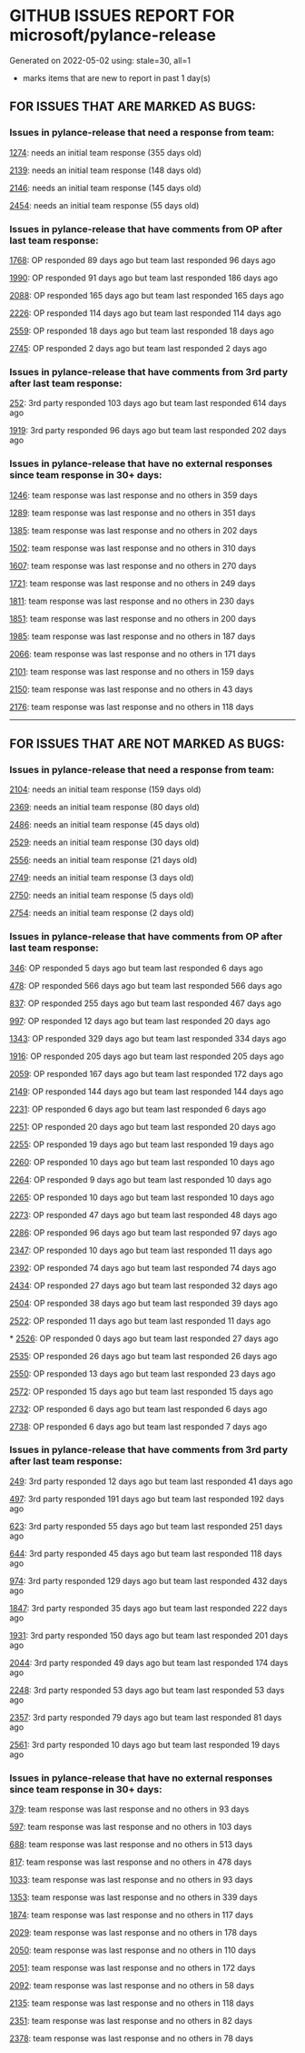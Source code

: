 
# GITHUB ISSUES REPORT FOR microsoft/pylance-release


Generated on 2022-05-02 using: stale=30, all=1


* marks items that are new to report in past 1 day(s)


## FOR ISSUES THAT ARE MARKED AS BUGS:


### Issues in pylance-release that need a response from team:


  [1274](https://github.com/microsoft/pylance-release/issues/1274 "Pylance intellisense error when DataFrame.rename columns paramater is a dict variable"): needs an initial team response (355 days old)

  [2139](https://github.com/microsoft/pylance-release/issues/2139 "Operator &quot;-&quot; not supported for types &quot;DataFrame&quot; and &quot;Series[Dtype@mean]"): needs an initial team response (148 days old)

  [2146](https://github.com/microsoft/pylance-release/issues/2146 "&quot;Extract method&quot; produces syntax error with multiline except clause"): needs an initial team response (145 days old)

  [2454](https://github.com/microsoft/pylance-release/issues/2454 "Pylance isn't showing errors"): needs an initial team response (55 days old)

### Issues in pylance-release that have comments from OP after last team response:


  [1768](https://github.com/microsoft/pylance-release/issues/1768 "When a selected expression begins/ends with a bracket, the &quot;Extract method/variable&quot; command misbehaves"): OP responded 89 days ago but team last responded 96 days ago

  [1990](https://github.com/microsoft/pylance-release/issues/1990 "No docstring popup in codecompletion is provided when immediatly calling a returned nested fuction"): OP responded 91 days ago but team last responded 186 days ago

  [2088](https://github.com/microsoft/pylance-release/issues/2088 "SQLAlchemy Session __enter__ and __exit__ methods not being noticed."): OP responded 165 days ago but team last responded 165 days ago

  [2226](https://github.com/microsoft/pylance-release/issues/2226 "vscode resolves paths with `..` in them even if the directory doesn't exist / has invalid name"): OP responded 114 days ago but team last responded 114 days ago

  [2559](https://github.com/microsoft/pylance-release/issues/2559 "Django stubs completely broken after upgrade to 2022.4.0"): OP responded 18 days ago but team last responded 18 days ago

  [2745](https://github.com/microsoft/pylance-release/issues/2745 "Functions in class cannot be analyzed under some circumstances"): OP responded 2 days ago but team last responded 2 days ago

### Issues in pylance-release that have comments from 3rd party after last team response:


  [252](https://github.com/microsoft/pylance-release/issues/252 "Pandas filter inferred as Series instead of DataFrame"): 3rd party responded 103 days ago but team last responded 614 days ago

  [1919](https://github.com/microsoft/pylance-release/issues/1919 "`TypedDict` attribute suggestions don't recognise f-string quote type"): 3rd party responded 96 days ago but team last responded 202 days ago

### Issues in pylance-release that have no external responses since team response in 30+ days:


  [1246](https://github.com/microsoft/pylance-release/issues/1246 "Why does a Pandas DataFrame become an NDFrame?"): team response was last response and no others in 359 days

  [1289](https://github.com/microsoft/pylance-release/issues/1289 "matplotlib: Expected no arguments to &quot;Figure&quot; constructor"): team response was last response and no others in 351 days

  [1385](https://github.com/microsoft/pylance-release/issues/1385 "Some completions do not work well on VS 2022."): team response was last response and no others in 202 days

  [1502](https://github.com/microsoft/pylance-release/issues/1502 "__iter__ method not defined error"): team response was last response and no others in 310 days

  [1607](https://github.com/microsoft/pylance-release/issues/1607 "pandas read_excel(), DataFrame.iloc[] stubs issues"): team response was last response and no others in 270 days

  [1721](https://github.com/microsoft/pylance-release/issues/1721 "Type Issue: No overloads for &quot;read_excel&quot; with BytesIO"): team response was last response and no others in 249 days

  [1811](https://github.com/microsoft/pylance-release/issues/1811 "Missing autocomplete and intellisense about matplotlib.lines.Line2D"): team response was last response and no others in 230 days

  [1851](https://github.com/microsoft/pylance-release/issues/1851 "No overloads for &quot;__getitem__&quot; match the provided arguments"): team response was last response and no others in 200 days

  [1985](https://github.com/microsoft/pylance-release/issues/1985 "Popup from documentation does not respect indentation in code blocks"): team response was last response and no others in 187 days

  [2066](https://github.com/microsoft/pylance-release/issues/2066 "The IntelliSense of Pylance works not well"): team response was last response and no others in 171 days

  [2101](https://github.com/microsoft/pylance-release/issues/2101 "&quot;Extract Variable&quot; do not replace all similar occurrences."): team response was last response and no others in 159 days

  [2150](https://github.com/microsoft/pylance-release/issues/2150 "exported name not exposed from workspace package even though listed in __all__"): team response was last response and no others in 43 days

  [2176](https://github.com/microsoft/pylance-release/issues/2176 "code after in-line Jupyter magic (%time) not recognised"): team response was last response and no others in 118 days

---

## FOR ISSUES THAT ARE NOT MARKED AS BUGS:


### Issues in pylance-release that need a response from team:


  [2104](https://github.com/microsoft/pylance-release/issues/2104 "The Extract Method and Extract Variable keyboard shortcut does not work after setting."): needs an initial team response (159 days old)

  [2369](https://github.com/microsoft/pylance-release/issues/2369 "[BUG?] VSCode Intellisense Fails To Complete Python's PyQt API Properties"): needs an initial team response (80 days old)

  [2486](https://github.com/microsoft/pylance-release/issues/2486 "Functions in os module only show type stubs information (both on hover and when doing &quot;go to definition&quot;)"): needs an initial team response (45 days old)

  [2529](https://github.com/microsoft/pylance-release/issues/2529 "Prompted to reload window every time on devcontainer open"): needs an initial team response (30 days old)

  [2556](https://github.com/microsoft/pylance-release/issues/2556 "some django model fields has no color hilight"): needs an initial team response (21 days old)

  [2749](https://github.com/microsoft/pylance-release/issues/2749 "Folding functions with multiline returns leaves closing bracket"): needs an initial team response (3 days old)

  [2750](https://github.com/microsoft/pylance-release/issues/2750 "Right click functionality"): needs an initial team response (5 days old)

  [2754](https://github.com/microsoft/pylance-release/issues/2754 "goto definition actually open pyi file instead of the actual py file"): needs an initial team response (2 days old)

### Issues in pylance-release that have comments from OP after last team response:


  [346](https://github.com/microsoft/pylance-release/issues/346 "Support for doccer-style docstring expansion"): OP responded 5 days ago but team last responded 6 days ago

  [478](https://github.com/microsoft/pylance-release/issues/478 "Support Bazel sandboxs for imports"): OP responded 566 days ago but team last responded 566 days ago

  [837](https://github.com/microsoft/pylance-release/issues/837 "How can I disable the bundled SQLAlchemy stubs?"): OP responded 255 days ago but team last responded 467 days ago

  [997](https://github.com/microsoft/pylance-release/issues/997 "&quot;Go to Symbol in Workspace&quot; (⌘T) becomes very slow in seemingly inconsistent ways due to indexing"): OP responded 12 days ago but team last responded 20 days ago

  [1343](https://github.com/microsoft/pylance-release/issues/1343 "six.moves marked as missing module source"): OP responded 329 days ago but team last responded 334 days ago

  [1916](https://github.com/microsoft/pylance-release/issues/1916 "pyright docs: Explicitly document &quot;reveal_type&quot;, &quot;reveal_locals&quot;"): OP responded 205 days ago but team last responded 205 days ago

  [2059](https://github.com/microsoft/pylance-release/issues/2059 "Auto complete for attributes form CBV in Django not working"): OP responded 167 days ago but team last responded 172 days ago

  [2149](https://github.com/microsoft/pylance-release/issues/2149 "Syntax highlighting issue when @ appears as first character after line continuation when indexing is present"): OP responded 144 days ago but team last responded 144 days ago

  [2231](https://github.com/microsoft/pylance-release/issues/2231 "markdown rendering issues"): OP responded 6 days ago but team last responded 6 days ago

  [2251](https://github.com/microsoft/pylance-release/issues/2251 "Docstrings are not shown correctly"): OP responded 20 days ago but team last responded 20 days ago

  [2255](https://github.com/microsoft/pylance-release/issues/2255 "Pyright CLI and problem tab gives different results. "): OP responded 19 days ago but team last responded 19 days ago

  [2260](https://github.com/microsoft/pylance-release/issues/2260 "Pylance doesn't trigger if file created by command code"): OP responded 10 days ago but team last responded 10 days ago

  [2264](https://github.com/microsoft/pylance-release/issues/2264 "Help window tooltip **bold** rendering"): OP responded 9 days ago but team last responded 10 days ago

  [2265](https://github.com/microsoft/pylance-release/issues/2265 "trying to install pylance on vsc (osx) and it never finishes"): OP responded 10 days ago but team last responded 10 days ago

  [2273](https://github.com/microsoft/pylance-release/issues/2273 "F2 rename variable doesn't work"): OP responded 47 days ago but team last responded 48 days ago

  [2286](https://github.com/microsoft/pylance-release/issues/2286 "No suggestion/autocomplete for example for xml.dom.minidom objects"): OP responded 96 days ago but team last responded 97 days ago

  [2347](https://github.com/microsoft/pylance-release/issues/2347 "Poor performance"): OP responded 10 days ago but team last responded 11 days ago

  [2392](https://github.com/microsoft/pylance-release/issues/2392 "F12 `go to definition` but locate to a strange place "): OP responded 74 days ago but team last responded 74 days ago

  [2434](https://github.com/microsoft/pylance-release/issues/2434 "Activating IntelliCode for Python failed."): OP responded 27 days ago but team last responded 32 days ago

  [2504](https://github.com/microsoft/pylance-release/issues/2504 "Narrow completion suggestions to __all__ value"): OP responded 38 days ago but team last responded 39 days ago

  [2522](https://github.com/microsoft/pylance-release/issues/2522 "Linux - The Python Tools server crashed 5 times in the last 3 minutes. The server will not be restarted."): OP responded 11 days ago but team last responded 11 days ago

\* [2526](https://github.com/microsoft/pylance-release/issues/2526 "Can't turn off autcomplete addBrackets setting"): OP responded 0 days ago but team last responded 27 days ago

  [2535](https://github.com/microsoft/pylance-release/issues/2535 "Remove auto-import when typing the letter d to avoid being serenaded with The Zen of Python"): OP responded 26 days ago but team last responded 26 days ago

  [2550](https://github.com/microsoft/pylance-release/issues/2550 "Rename Symbol fails on some varaibles with &quot;Maximum call stack size exceeded&quot;"): OP responded 13 days ago but team last responded 23 days ago

  [2572](https://github.com/microsoft/pylance-release/issues/2572 "Intellisense not working for Panel package with Pylance Language Server"): OP responded 15 days ago but team last responded 15 days ago

  [2732](https://github.com/microsoft/pylance-release/issues/2732 "[Feature request] Faster syntax highlighting & autocompletion for larger files (10 000 lines of code +)"): OP responded 6 days ago but team last responded 6 days ago

  [2738](https://github.com/microsoft/pylance-release/issues/2738 "error when class member name is same as type"): OP responded 6 days ago but team last responded 7 days ago

### Issues in pylance-release that have comments from 3rd party after last team response:


  [249](https://github.com/microsoft/pylance-release/issues/249 "Bug in bundled django stubs"): 3rd party responded 12 days ago but team last responded 41 days ago

  [497](https://github.com/microsoft/pylance-release/issues/497 "reportGeneralTypeIssues category is too generic"): 3rd party responded 191 days ago but team last responded 192 days ago

  [623](https://github.com/microsoft/pylance-release/issues/623 "Pylance insiders"): 3rd party responded 55 days ago but team last responded 251 days ago

  [644](https://github.com/microsoft/pylance-release/issues/644 "Intellisense does work with GTK+ 3 (GObject Introspection)"): 3rd party responded 45 days ago but team last responded 118 days ago

  [974](https://github.com/microsoft/pylance-release/issues/974 "RPi.GPIO does not work"): 3rd party responded 129 days ago but team last responded 432 days ago

  [1847](https://github.com/microsoft/pylance-release/issues/1847 "Pylance incorrect unreachable result with pwntools"): 3rd party responded 35 days ago but team last responded 222 days ago

  [1931](https://github.com/microsoft/pylance-release/issues/1931 "No intellisense when from django."): 3rd party responded 150 days ago but team last responded 201 days ago

  [2044](https://github.com/microsoft/pylance-release/issues/2044 "intellisense cv2 (OpenCV-Python) does not work"): 3rd party responded 49 days ago but team last responded 174 days ago

  [2248](https://github.com/microsoft/pylance-release/issues/2248 "New folding strategy do not folds multiline dicts declarations, neither internally indented multiline strings."): 3rd party responded 53 days ago but team last responded 53 days ago

  [2357](https://github.com/microsoft/pylance-release/issues/2357 "reportMissingModuleSource Import &quot;py.xml&quot; could not be resolved from sourcePylance"): 3rd party responded 79 days ago but team last responded 81 days ago

  [2561](https://github.com/microsoft/pylance-release/issues/2561 "Cannot import django"): 3rd party responded 10 days ago but team last responded 19 days ago

### Issues in pylance-release that have no external responses since team response in 30+ days:


  [379](https://github.com/microsoft/pylance-release/issues/379 "Enhancement: Allow specification of a list of modules to not do type checking for"): team response was last response and no others in 93 days

  [597](https://github.com/microsoft/pylance-release/issues/597 "'reportMissingModuleSource' warning for requests.packages.*"): team response was last response and no others in 103 days

  [688](https://github.com/microsoft/pylance-release/issues/688 "No documents says &quot;pylance support pyrightconfig.json&quot; completely"): team response was last response and no others in 513 days

  [817](https://github.com/microsoft/pylance-release/issues/817 "Default severity levels in PyLance"): team response was last response and no others in 478 days

  [1033](https://github.com/microsoft/pylance-release/issues/1033 "Auto-import code actions do not work in notebooks"): team response was last response and no others in 93 days

  [1353](https://github.com/microsoft/pylance-release/issues/1353 "Series.unique() has some kind of typing issue"): team response was last response and no others in 339 days

  [1874](https://github.com/microsoft/pylance-release/issues/1874 "Strange syntax highlighting in notebooks on github.dev."): team response was last response and no others in 117 days

  [2029](https://github.com/microsoft/pylance-release/issues/2029 "Refactoring multiline context manager statement into new method results in invalid syntax"): team response was last response and no others in 178 days

  [2050](https://github.com/microsoft/pylance-release/issues/2050 "Tensorflow.data module not recognized after vscode update"): team response was last response and no others in 110 days

  [2051](https://github.com/microsoft/pylance-release/issues/2051 "how to annotate tuple[tuple[? - `Tuple entry is incorrect type` ..."): team response was last response and no others in 172 days

  [2092](https://github.com/microsoft/pylance-release/issues/2092 "&quot;Code is Unreachable&quot; is showed when code is actually working"): team response was last response and no others in 58 days

  [2135](https://github.com/microsoft/pylance-release/issues/2135 "Ignoring *.ipynb files does not work"): team response was last response and no others in 118 days

  [2351](https://github.com/microsoft/pylance-release/issues/2351 "Add TensorFlow 2.7 support"): team response was last response and no others in 82 days

  [2378](https://github.com/microsoft/pylance-release/issues/2378 "Autocompletion for __init_subclass__ (PEP 487)"): team response was last response and no others in 78 days
